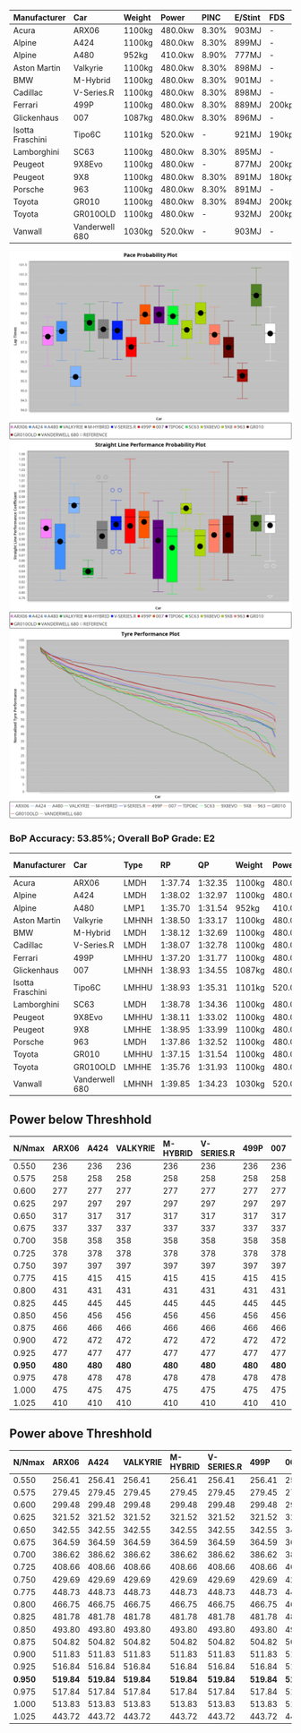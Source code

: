 | Manufacturer     | Car            | Weight | Power   | PINC    | E/Stint | FDS     |
|:-|:-|:-|:-|:-|:-|:-|
| Acura            | ARX06          | 1100kg | 480.0kw | 8.30%   | 903MJ   |    -    |
| Alpine           | A424           | 1100kg | 480.0kw | 8.30%   | 899MJ   |    -    |
| Alpine           | A480           | 952kg  | 410.0kw | 8.90%   | 777MJ   |    -    |
| Aston Martin     | Valkyrie       | 1100kg | 480.0kw | 8.30%   | 898MJ   |    -    |
| BMW              | M-Hybrid       | 1100kg | 480.0kw | 8.30%   | 901MJ   |    -    |
| Cadillac         | V-Series.R     | 1100kg | 480.0kw | 8.30%   | 898MJ   |    -    |
| Ferrari          | 499P           | 1100kg | 480.0kw | 8.30%   | 889MJ   | 200kph  |
| Glickenhaus      | 007            | 1087kg | 480.0kw | 8.30%   | 896MJ   |    -    |
| Isotta Fraschini | Tipo6C         | 1101kg | 520.0kw |    -    | 921MJ   | 190kph  |
| Lamborghini      | SC63           | 1100kg | 480.0kw | 8.30%   | 895MJ   |    -    |
| Peugeot          | 9X8Evo         | 1100kg | 480.0kw |    -    | 877MJ   | 200kph  |
| Peugeot          | 9X8            | 1100kg | 480.0kw | 8.30%   | 891MJ   | 180kph  |
| Porsche          | 963            | 1100kg | 480.0kw | 8.30%   | 891MJ   |    -    |
| Toyota           | GR010          | 1100kg | 480.0kw | 8.30%   | 894MJ   | 200kph  |
| Toyota           | GR010OLD       | 1100kg | 480.0kw |    -    | 932MJ   | 200kph  |
| Vanwall          | Vanderwell 680 | 1030kg | 520.0kw |    -    | 903MJ   |    -    |

![PACECHART](./IMG/AUTO.png)
![STRAIGHTLINEPERFORMANCECHART](./IMG/AUTO_sp.png)
![TYREPERFORMANCECHART](./IMG/AUTO_tw.png)

### BoP Accuracy: 53.85%; Overall BoP Grade: E2
| Manufacturer     | Car            | Type  | RP      | QP      | Weight | Power¹  | Threshhold | PINC    | Power²   | E/Stint | AVG Vmax  | FDS     | RDLC | L/Stint | BOP-Grade | Model Accuracy | Model Points | Match%  | SimDiff |
|:-|:-|:-|:-|:-|:-|:-|:-|:-|:-|:-|:-|:-|:-|:-|:-|:-|:-|:-|:-|
| Acura            | ARX06          | LMDH  | 1:37.74 | 1:32.35 | 1100kg | 480.0kw | 250.0kph   | 8.30%   | 519.80kw |  903MJ  | 304.04kph |    -    | 0.97 | 29      | -C1       | 100.00%        | 996          | 79.01%  | +0.32   |
| Alpine           | A424           | LMDH  | 1:38.02 | 1:32.97 | 1100kg | 480.0kw | 250.0kph   | 8.30%   | 519.80kw |  899MJ  | 299.94kph |    -    | 0.98 | 29      | ~A1       | 99.37%         | 2056         | 97.63%  | #       |
| Alpine           | A480           | LMP1  | 1:35.70 | 1:31.54 |  952kg | 410.0kw | 250.0kph   | 8.90%   | 446.50kw |  777MJ  | 311.74kph |    -    | 0.98 | 27      | -Ω2       | 96.76%         | 1135         | -24.78% | #       |
| Aston Martin     | Valkyrie       | LMHNH | 1:38.50 | 1:33.17 | 1100kg | 480.0kw | 250.0kph   | 8.30%   | 519.80kw |  898MJ  | 290.37kph |    -    | 1.00 | 29      | +E2       | 100.00%        | 247          | 54.98%  | #       |
| BMW              | M-Hybrid       | LMDH  | 1:38.12 | 1:32.69 | 1100kg | 480.0kw | 250.0kph   | 8.30%   | 519.80kw |  901MJ  | 302.52kph |    -    | 0.98 | 29      | ~A1       | 99.20%         | 3081         | 97.23%  | #       |
| Cadillac         | V-Series.R     | LMDH  | 1:38.07 | 1:32.78 | 1100kg | 480.0kw | 250.0kph   | 8.30%   | 519.80kw |  898MJ  | 304.16kph |    -    | 0.97 | 29      | +A2       | 99.22%         | 5358         | 91.63%  | #       |
| Ferrari          | 499P           | LMHHU | 1:37.20 | 1:31.77 | 1100kg | 480.0kw | 250.0kph   | 8.30%   | 519.80kw |  889MJ  | 304.98kph | 200kph  | 1.00 | 29      | -E1       | 99.93%         | 6954         | 59.86%  | #       |
| Glickenhaus      | 007            | LMHNH | 1:38.93 | 1:34.55 | 1087kg | 480.0kw | 250.0kph   | 8.30%   | 519.80kw |  896MJ  | 306.69kph |    -    | 0.91 | 29      | +Ω1       | 94.07%         | 2174         | 43.05%  | #       |
| Isotta Fraschini | Tipo6C         | LMHHU | 1:38.93 | 1:35.31 | 1101kg | 520.0kw | 250.0kph   |    -    | 520.00kw |  921MJ  | 301.39kph | 190kph  | 1.02 | 29      | +Ω1       | 97.73%         | 129          | 23.67%  | #       |
| Lamborghini      | SC63           | LMDH  | 1:38.78 | 1:34.36 | 1100kg | 480.0kw | 250.0kph   | 8.30%   | 519.80kw |  895MJ  | 297.98kph |    -    | 1.00 | 29      | +D2       | 100.00%        | 784          | 62.78%  | #       |
| Peugeot          | 9X8Evo         | LMHHU | 1:38.11 | 1:33.02 | 1100kg | 480.0kw | 250.0kph   |    -    | 480.00kw |  877MJ  | 308.12kph | 200kph  | 0.96 | 29      | +A2       | 100.00%        | 1458         | 93.52%  | #       |
| Peugeot          | 9X8            | LMHHE | 1:38.95 | 1:33.99 | 1100kg | 480.0kw | 250.0kph   | 8.30%   | 519.80kw |  891MJ  | 298.41kph | 180kph  | 0.98 | 29      | +D2       | 98.36%         | 4506         | 63.10%  | #       |
| Porsche          | 963            | LMDH  | 1:37.86 | 1:32.52 | 1100kg | 480.0kw | 250.0kph   | 8.30%   | 519.80kw |  891MJ  | 302.02kph |    -    | 0.98 | 29      | ~A1       | 99.87%         | 14199        | 96.51%  | #       |
| Toyota           | GR010          | LMHHU | 1:37.15 | 1:31.54 | 1100kg | 480.0kw | 250.0kph   | 8.30%   | 519.80kw |  894MJ  | 301.98kph | 200kph  | 1.01 | 29      | -E1       | 99.92%         | 5012         | 57.06%  | #       |
| Toyota           | GR010OLD       | LMHHE | 1:35.76 | 1:31.93 | 1100kg | 480.0kw | 250.0kph   |    -    | 480.00kw |  932MJ  | 309.86kph | 200kph  | 0.98 | 29      | -Ω2       | 100.00%        | 351          | -41.49% | #       |
| Vanwall          | Vanderwell 680 | LMHNH | 1:39.85 | 1:34.23 | 1030kg | 520.0kw | 0.0kph     |    -    | 520.00kw |  903MJ  | 310.23kph |    -    | 1.02 | 30      | +Ω1       | 95.37%         | 639          | 7.84%   | #       |

## Power below Threshhold
| N/Nmax    | ARX06   | A424    | VALKYRIE | M-HYBRID | V-SERIES.R | 499P    | 007     | TIPO6C  | SC63    | 9X8EVO  | 9X8     | 963     | GR010   | GR010OLD | VANDERWELL 680 | ​     | RPM      | A480       |
|:-|:-|:-|:-|:-|:-|:-|:-|:-|:-|:-|:-|:-|:-|:-|:-|:-|:-|:-|
|  0.550    |  236    |  236    |  236     |  236     |  236       |  236    |  236    |  256    |  236    |  236    |  236    |  236    |  236    |  236     |  256           |  ​    |   --     |  0.00      |
|  0.575    |  258    |  258    |  258     |  258     |  258       |  258    |  258    |  279    |  258    |  258    |  258    |  258    |  258    |  258     |  279           |  ​    |   --     |  0.00      |
|  0.600    |  277    |  277    |  277     |  277     |  277       |  277    |  277    |  300    |  277    |  277    |  277    |  277    |  277    |  277     |  300           |  ​    |   --     |  0.00      |
|  0.625    |  297    |  297    |  297     |  297     |  297       |  297    |  297    |  322    |  297    |  297    |  297    |  297    |  297    |  297     |  322           |  ​    |   --     |  0.00      |
|  0.650    |  317    |  317    |  317     |  317     |  317       |  317    |  317    |  343    |  317    |  317    |  317    |  317    |  317    |  317     |  343           |  ​    |   --     |  0.00      |
|  0.675    |  337    |  337    |  337     |  337     |  337       |  337    |  337    |  365    |  337    |  337    |  337    |  337    |  337    |  337     |  365           |  ​    |   --     |  0.00      |
|  0.700    |  358    |  358    |  358     |  358     |  358       |  358    |  358    |  387    |  358    |  358    |  358    |  358    |  358    |  358     |  387           |  ​    |   --     |  0.00      |
|  0.725    |  378    |  378    |  378     |  378     |  378       |  378    |  378    |  409    |  378    |  378    |  378    |  378    |  378    |  378     |  409           |  ​    |   --     |  0.00      |
|  0.750    |  397    |  397    |  397     |  397     |  397       |  397    |  397    |  430    |  397    |  397    |  397    |  397    |  397    |  397     |  430           |  ​    |   --     |  0.00      |
|  0.775    |  415    |  415    |  415     |  415     |  415       |  415    |  415    |  449    |  415    |  415    |  415    |  415    |  415    |  415     |  449           |  ​    |  5000    |  250.58    |
|  0.800    |  431    |  431    |  431     |  431     |  431       |  431    |  431    |  467    |  431    |  431    |  431    |  431    |  431    |  431     |  467           |  ​    |  5500    |  295.69    |
|  0.825    |  445    |  445    |  445     |  445     |  445       |  445    |  445    |  482    |  445    |  445    |  445    |  445    |  445    |  445     |  482           |  ​    |  6000    |  330.77    |
|  0.850    |  456    |  456    |  456     |  456     |  456       |  456    |  456    |  494    |  456    |  456    |  456    |  456    |  456    |  456     |  494           |  ​    |  6500    |  373.87    |
|  0.875    |  466    |  466    |  466     |  466     |  466       |  466    |  466    |  505    |  466    |  466    |  466    |  466    |  466    |  466     |  505           |  ​    |  7000    |  416.97    |
|  0.900    |  472    |  472    |  472     |  472     |  472       |  472    |  472    |  512    |  472    |  472    |  472    |  472    |  472    |  472     |  512           |  ​    |  7500    |  428.00    |
|  0.925    |  477    |  477    |  477     |  477     |  477       |  477    |  477    |  517    |  477    |  477    |  477    |  477    |  477    |  477     |  517           |  ​    |  8000    |  423.99    |
| **0.950** | **480** | **480** | **480**  | **480**  | **480**    | **480** | **480** | **520** | **480** | **480** | **480** | **480** | **480** | **480**  | **520**        | **​** | **8500** | **427.00** |
|  0.975    |  478    |  478    |  478     |  478     |  478       |  478    |  478    |  518    |  478    |  478    |  478    |  478    |  478    |  478     |  518           |  ​    |  9000    |  213.50    |
|  1.000    |  475    |  475    |  475     |  475     |  475       |  475    |  475    |  514    |  475    |  475    |  475    |  475    |  475    |  475     |  514           |  ​    |   --     |  0.00      |
|  1.025    |  410    |  410    |  410     |  410     |  410       |  410    |  410    |  444    |  410    |  410    |  410    |  410    |  410    |  410     |  444           |  ​    |   --     |  0.00      |

## Power above Threshhold
| N/Nmax    | ARX06      | A424       | VALKYRIE   | M-HYBRID   | V-SERIES.R | 499P       | 007        | TIPO6C  | SC63       | 9X8EVO  | 9X8        | 963        | GR010      | GR010OLD | VANDERWELL 680 | ​     | RPM      | A480       |
|:-|:-|:-|:-|:-|:-|:-|:-|:-|:-|:-|:-|:-|:-|:-|:-|:-|:-|:-|
|  0.550    |  256.41    |  256.41    |  256.41    |  256.41    |  256.41    |  256.41    |  256.41    |  256    |  256.41    |  236    |  256.41    |  256.41    |  256.41    |  236     |  256           |  ​    |   --     |  0.00      |
|  0.575    |  279.45    |  279.45    |  279.45    |  279.45    |  279.45    |  279.45    |  279.45    |  279    |  279.45    |  258    |  279.45    |  279.45    |  279.45    |  258     |  279           |  ​    |   --     |  0.00      |
|  0.600    |  299.48    |  299.48    |  299.48    |  299.48    |  299.48    |  299.48    |  299.48    |  300    |  299.48    |  277    |  299.48    |  299.48    |  299.48    |  277     |  300           |  ​    |   --     |  0.00      |
|  0.625    |  321.52    |  321.52    |  321.52    |  321.52    |  321.52    |  321.52    |  321.52    |  322    |  321.52    |  297    |  321.52    |  321.52    |  321.52    |  297     |  322           |  ​    |   --     |  0.00      |
|  0.650    |  342.55    |  342.55    |  342.55    |  342.55    |  342.55    |  342.55    |  342.55    |  343    |  342.55    |  317    |  342.55    |  342.55    |  342.55    |  317     |  343           |  ​    |   --     |  0.00      |
|  0.675    |  364.59    |  364.59    |  364.59    |  364.59    |  364.59    |  364.59    |  364.59    |  365    |  364.59    |  337    |  364.59    |  364.59    |  364.59    |  337     |  365           |  ​    |   --     |  0.00      |
|  0.700    |  386.62    |  386.62    |  386.62    |  386.62    |  386.62    |  386.62    |  386.62    |  387    |  386.62    |  358    |  386.62    |  386.62    |  386.62    |  358     |  387           |  ​    |   --     |  0.00      |
|  0.725    |  408.66    |  408.66    |  408.66    |  408.66    |  408.66    |  408.66    |  408.66    |  409    |  408.66    |  378    |  408.66    |  408.66    |  408.66    |  378     |  409           |  ​    |   --     |  0.00      |
|  0.750    |  429.69    |  429.69    |  429.69    |  429.69    |  429.69    |  429.69    |  429.69    |  430    |  429.69    |  397    |  429.69    |  429.69    |  429.69    |  397     |  430           |  ​    |   --     |  0.00      |
|  0.775    |  448.73    |  448.73    |  448.73    |  448.73    |  448.73    |  448.73    |  448.73    |  449    |  448.73    |  415    |  448.73    |  448.73    |  448.73    |  415     |  449           |  ​    |  5000    |  250.58    |
|  0.800    |  466.75    |  466.75    |  466.75    |  466.75    |  466.75    |  466.75    |  466.75    |  467    |  466.75    |  431    |  466.75    |  466.75    |  466.75    |  431     |  467           |  ​    |  5500    |  295.69    |
|  0.825    |  481.78    |  481.78    |  481.78    |  481.78    |  481.78    |  481.78    |  481.78    |  482    |  481.78    |  445    |  481.78    |  481.78    |  481.78    |  445     |  482           |  ​    |  6000    |  330.77    |
|  0.850    |  493.80    |  493.80    |  493.80    |  493.80    |  493.80    |  493.80    |  493.80    |  494    |  493.80    |  456    |  493.80    |  493.80    |  493.80    |  456     |  494           |  ​    |  6500    |  373.87    |
|  0.875    |  504.82    |  504.82    |  504.82    |  504.82    |  504.82    |  504.82    |  504.82    |  505    |  504.82    |  466    |  504.82    |  504.82    |  504.82    |  466     |  505           |  ​    |  7000    |  416.97    |
|  0.900    |  511.83    |  511.83    |  511.83    |  511.83    |  511.83    |  511.83    |  511.83    |  512    |  511.83    |  472    |  511.83    |  511.83    |  511.83    |  472     |  512           |  ​    |  7500    |  428.00    |
|  0.925    |  516.84    |  516.84    |  516.84    |  516.84    |  516.84    |  516.84    |  516.84    |  517    |  516.84    |  477    |  516.84    |  516.84    |  516.84    |  477     |  517           |  ​    |  8000    |  423.99    |
| **0.950** | **519.84** | **519.84** | **519.84** | **519.84** | **519.84** | **519.84** | **519.84** | **520** | **519.84** | **480** | **519.84** | **519.84** | **519.84** | **480**  | **520**        | **​** | **8500** | **427.00** |
|  0.975    |  517.84    |  517.84    |  517.84    |  517.84    |  517.84    |  517.84    |  517.84    |  518    |  517.84    |  478    |  517.84    |  517.84    |  517.84    |  478     |  518           |  ​    |  9000    |  213.50    |
|  1.000    |  513.83    |  513.83    |  513.83    |  513.83    |  513.83    |  513.83    |  513.83    |  514    |  513.83    |  475    |  513.83    |  513.83    |  513.83    |  475     |  514           |  ​    |   --     |  0.00      |
|  1.025    |  443.72    |  443.72    |  443.72    |  443.72    |  443.72    |  443.72    |  443.72    |  444    |  443.72    |  410    |  443.72    |  443.72    |  443.72    |  410     |  444           |  ​    |   --     |  0.00      |
